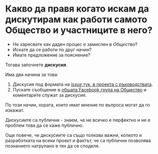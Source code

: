 # Какво да правя когато искам да дискутирам как работи самото Общество и участниците в него?

- Не харесвате как даден процес е замислен в *Общество*?
- Искате да се работи по друг начин?
- Имате предложение за пояснение?

Тогава започнете **дискусия**.

Има два начина за това:
 1. Дискусия под формата на [*issue* тук, в проекта с ръководствата](https://github.com/obshtestvo/guides/issues/new).
 1. Пускате съобщение в [общата Facebook група на Общество](https://www.facebook.com/groups/obshtestvo) и коментарите служат за дискусия.

По този начин, хората, които имат мнение по въпроса могат да го изкажат. 

Дискусиите са публични - знаем, че не всичко е перфектно и не е проблем това да се каже публично.

Още повече, че дискусиите са също толкова важни, колкото и разработката на всеки проект и фактът, че са публични позволява познанието натрупано в тях да се споделя.